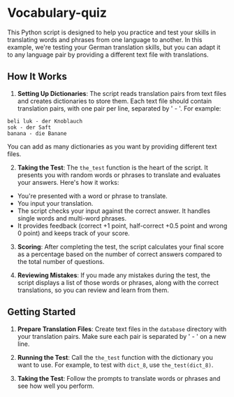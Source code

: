 # Vocabulary-quiz
This Python script is designed to help you practice and test your skills in translating words and phrases from one language to another. In this example, we're testing your German translation skills, but you can adapt it to any language pair by providing a different text file with translations.

## How It Works
1. **Setting Up Dictionaries**: The script reads translation pairs from text files and creates dictionaries to store them. Each text file should contain translation pairs, with one pair per line, separated by ' - '. For example:

```
beli luk - der Knoblauch
sok - der Saft
banana - die Banane
```
You can add as many dictionaries as you want by providing different text files.

2. **Taking the Test**: The `the_test` function is the heart of the script. It presents you with random words or phrases to translate and evaluates your answers. Here's how it works:

* You're presented with a word or phrase to translate.
* You input your translation.
* The script checks your input against the correct answer. It handles single words and multi-word phrases.
* It provides feedback (correct +1 point, half-correct +0.5 point and wrong 0 point) and keeps track of your score.

3. **Scoring**: After completing the test, the script calculates your final score as a percentage based on the number of correct answers compared to the total number of questions.

4. **Reviewing Mistakes**: If you made any mistakes during the test, the script displays a list of those words or phrases, along with the correct translations, so you can review and learn from them.

## Getting Started

1. **Prepare Translation Files**: Create text files in the `database` directory with your translation pairs. Make sure each pair is separated by ' - ' on a new line.

2. **Running the Test**: Call the `the_test` function with the dictionary you want to use. For example, to test with `dict_8`, use `the_test(dict_8)`.

3. **Taking the Test**: Follow the prompts to translate words or phrases and see how well you perform.
